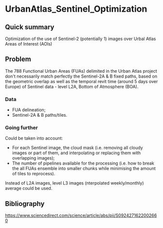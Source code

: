 # UrbanAtlas_Sentinel_Optimization


## Quick summary

Optimization of the use of Sentinel-2 (potentially 1) images over Urbal Atlas Areas of Interest (AOIs)

## Problem

The 788 Functional Urban Areas (FUAs) delimited in the Urban Atlas project don't necessarily match perfectly the Sentinel-2A & B fixed paths, based on
the geometric overlap as well as the temporal revit time (around 5 days over Europe) of Sentinel data - level L2A, Bottom of Atmosphere (BOA).

### Data

- FUA delineation;
- Sentinel-2A & B paths/tiles.

### Going further

Could be taken into account:
- For each Sentinel image, the cloud mask (i.e. removing all cloudy images or part of them, and interpolating or replacing them with overlapping images);
- The number of pipelines available for the processing (i.e. how to break the all FUAs ensemble into smaller chunks while minimising the amount of tiles to reprocess).

Instead of L2A images, level L3 images (nterpolated weekly/monthly) average could be used. 


## Bibliography

https://www.sciencedirect.com/science/article/abs/pii/S0924271622002660
